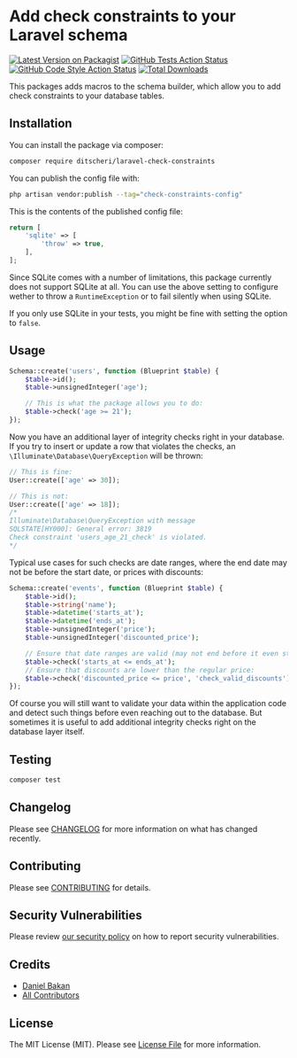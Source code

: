 # Add check constraints to your Laravel schema

[![Latest Version on Packagist](https://img.shields.io/packagist/v/ditscheri/laravel-check-constraints.svg?style=flat-square)](https://packagist.org/packages/ditscheri/laravel-check-constraints)
[![GitHub Tests Action Status](https://img.shields.io/github/workflow/status/ditscheri/laravel-check-constraints/run-tests?label=tests)](https://github.com/ditscheri/laravel-check-constraints/actions?query=workflow%3Arun-tests+branch%3Amain)
[![GitHub Code Style Action Status](https://img.shields.io/github/workflow/status/ditscheri/laravel-check-constraints/Check%20&%20fix%20styling?label=code%20style)](https://github.com/ditscheri/laravel-check-constraints/actions?query=workflow%3A"Check+%26+fix+styling"+branch%3Amain)
[![Total Downloads](https://img.shields.io/packagist/dt/ditscheri/laravel-check-constraints.svg?style=flat-square)](https://packagist.org/packages/ditscheri/laravel-check-constraints)

This packages adds macros to the schema builder, which allow you to add check constraints to your database tables.

## Installation

You can install the package via composer:

```bash
composer require ditscheri/laravel-check-constraints
```


You can publish the config file with:

```bash
php artisan vendor:publish --tag="check-constraints-config"
```

This is the contents of the published config file:

```php
return [
    'sqlite' => [
        'throw' => true,
    ],
];
```

Since SQLite comes with a number of limitations, this package currently does not support SQLite at all. You can use the above setting to configure wether to throw a `RuntimeException` or to fail silently when using SQLite.

If you only use SQLite in your tests, you might be fine with setting the option to `false`.

## Usage

```php
Schema::create('users', function (Blueprint $table) {
    $table->id();
    $table->unsignedInteger('age');

    // This is what the package allows you to do:
    $table->check('age >= 21');
});
```

Now you have an additional layer of integrity checks right in your database. If you try to insert or update a row that violates the checks, an `\Illuminate\Database\QueryException` will be thrown:

```php
// This is fine:
User::create(['age' => 30]); 

// This is not:
User::create(['age' => 18]); 
/* 
Illuminate\Database\QueryException with message
SQLSTATE[HY000]: General error: 3819 
Check constraint 'users_age_21_check' is violated.
*/
```

Typical use cases for such checks are date ranges, where the end date may not be before the start date, or prices with discounts:

```php
Schema::create('events', function (Blueprint $table) {
    $table->id();
    $table->string('name');
    $table->datetime('starts_at');
    $table->datetime('ends_at');
    $table->unsignedInteger('price');
    $table->unsignedInteger('discounted_price');

    // Ensure that date ranges are valid (may not end before it even started)
    $table->check('starts_at <= ends_at');
    // Ensure that discounts are lower than the regular price:
    $table->check('discounted_price <= price', 'check_valid_discounts');
});
```

Of course you will still want to validate your data within the application code and detect such things before even reaching out to the database. But sometimes it is useful to add additional integrity checks right on the database layer itself. 

## Testing

```bash
composer test
```

## Changelog

Please see [CHANGELOG](CHANGELOG.md) for more information on what has changed recently.

## Contributing

Please see [CONTRIBUTING](.github/CONTRIBUTING.md) for details.

## Security Vulnerabilities

Please review [our security policy](../../security/policy) on how to report security vulnerabilities.

## Credits

- [Daniel Bakan](https://github.com/dbakan)
- [All Contributors](../../contributors)

## License

The MIT License (MIT). Please see [License File](LICENSE.md) for more information.
